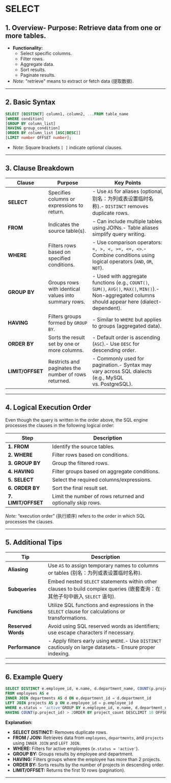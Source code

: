 # SELECT

## 1. Overview- **Purpose:** Retrieve data from one or more tables.

- **Functionality:**
  - Select specific columns.
  - Filter rows.
  - Aggregate data.
  - Sort results.
  - Paginate results.
- *Note:* "retrieve" means to extract or fetch data (提取数据).

---

## 2. Basic Syntax

```sql
SELECT [DISTINCT] column1, column2, ...FROM table_name
[WHERE condition]
[GROUP BY column_list]
[HAVING group_condition]
[ORDER BY column_list [ASC|DESC]]
[LIMIT number OFFSET number];
```

- *Note:* Square brackets `[ ]` indicate optional clauses.

---

## 3. Clause Breakdown

| **Clause** | **Purpose** | **Key Points** |
| --- | --- | --- |
| **SELECT** | Specifies columns or expressions to return. | - Use `AS` for aliases (optional, 别名：为列或表设置临时名称).- `DISTINCT` removes duplicate rows. |
| **FROM** | Indicates the source table(s). | - Can include multiple tables using JOINs.- Table aliases simplify query writing. |
| **WHERE** | Filters rows based on specified conditions. | - Use comparison operators: `=, >, <, >=, <=, <>`.- Combine conditions using logical operators (`AND`, `OR`, `NOT`). |
| **GROUP BY** | Groups rows with identical values into summary rows. | - Used with aggregate functions (e.g., `COUNT()`, `SUM()`, `AVG()`, `MAX()`, `MIN()`).- Non-aggregated columns should appear here (dialect-dependent). |
| **HAVING** | Filters groups formed by `GROUP BY`. | - Similar to `WHERE` but applies to groups (aggregated data). |
| **ORDER BY** | Sorts the result set by one or more columns. | - Default order is ascending (`ASC`).- Use `DESC` for descending order. |
| **LIMIT/OFFSET** | Restricts and paginates the number of rows returned. | - Commonly used for pagination.- Syntax may vary across SQL dialects (e.g., MySQL vs. PostgreSQL). |

---

## 4. Logical Execution Order

Even though the query is written in the order above, the SQL engine processes the clauses in the following logical order:

| **Step** | **Description** |
| --- | --- |
| **1. FROM** | Identify the source tables. |
| **2. WHERE** | Filter rows based on conditions. |
| **3. GROUP BY** | Group the filtered rows. |
| **4. HAVING** | Filter groups based on aggregate conditions. |
| **5. SELECT** | Select the required columns/expressions. |
| **6. ORDER BY** | Sort the final result set. |
| **7. LIMIT/OFFSET** | Limit the number of rows returned and optionally skip rows. |

*Note:* “execution order” (执行顺序) refers to the order in which SQL processes the clauses.

---

## 5. Additional Tips

| **Tip** | **Description** |
| --- | --- |
| **Aliasing** | Use `AS` to assign temporary names to columns or tables (别名：为列或表设置临时名称). |
| **Subqueries** | Embed nested `SELECT` statements within other clauses to build complex queries (嵌套查询：在其他子句中嵌入 `SELECT` 语句). |
| **Functions** | Utilize SQL functions and expressions in the `SELECT` clause for calculations or transformations. |
| **Reserved Words** | Avoid using SQL reserved words as identifiers; use escape characters if necessary. |
| **Performance** | - Apply filters early using `WHERE`.- Use `DISTINCT` cautiously on large datasets.- Ensure proper indexing. |

---

## 6. Example Query

```sql
SELECT DISTINCT e.employee_id, e.name, d.department_name, COUNT(p.project_id) AS project_count
FROM employees AS e
INNER JOIN departments AS d ON e.department_id = d.department_id
LEFT JOIN projects AS p ON e.employee_id = p.employee_id
WHERE e.status = 'active'GROUP BY e.employee_id, e.name, d.department_name
HAVING COUNT(p.project_id) > 2ORDER BY project_count DESCLIMIT 10 OFFSET 0;
```

**Explanation:**

- **SELECT DISTINCT:** Removes duplicate rows.
- **FROM / JOIN:** Retrieves data from `employees`, `departments`, and `projects` using `INNER JOIN` and `LEFT JOIN`.
- **WHERE:** Filters for active employees (`e.status = 'active'`).
- **GROUP BY:** Groups results by employee and department.
- **HAVING:** Filters groups where the employee has more than 2 projects.
- **ORDER BY:** Sorts results by the number of projects in descending order.
- **LIMIT/OFFSET:** Returns the first 10 rows (pagination).

---